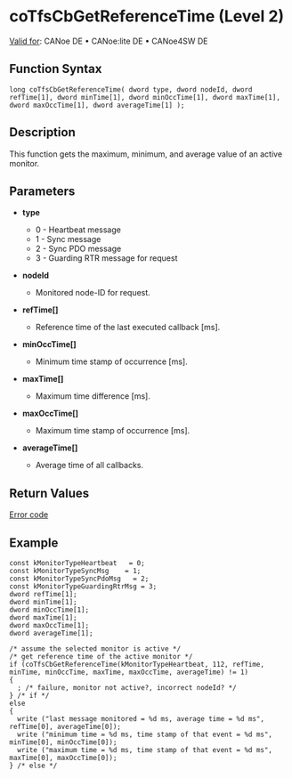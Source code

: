 # coTfsCbGetReferenceTime (Level 2)

[Valid for](../../../../Shared/FeatureAvailability.md): CANoe DE • CANoe:lite DE • CANoe4SW DE

## Function Syntax

```plaintext
long coTfsCbGetReferenceTime( dword type, dword nodeId, dword refTime[1], dword minTime[1], dword minOccTime[1], dword maxTime[1], dword maxOccTime[1], dword averageTime[1] );
```

## Description

This function gets the maximum, minimum, and average value of an active monitor.

## Parameters

- **type**
  - 0 - Heartbeat message
  - 1 - Sync message
  - 2 - Sync PDO message
  - 3 - Guarding RTR message for request

- **nodeId**
  - Monitored node-ID for request.

- **refTime[]**
  - Reference time of the last executed callback [ms].

- **minOccTime[]**
  - Minimum time stamp of occurrence [ms].

- **maxTime[]**
  - Maximum time difference [ms].

- **maxOccTime[]**
  - Maximum time stamp of occurrence [ms].

- **averageTime[]**
  - Average time of all callbacks.

## Return Values

[Error code](../CAPLfunctionsCANopenNLTFSErrorCodes.md)

## Example

```plaintext
const kMonitorTypeHeartbeat   = 0;
const kMonitorTypeSyncMsg    = 1;
const kMonitorTypeSyncPdoMsg   = 2;
const kMonitorTypeGuardingRtrMsg = 3;
dword refTime[1];
dword minTime[1];
dword minOccTime[1];
dword maxTime[1];
dword maxOccTime[1];
dword averageTime[1];

/* assume the selected monitor is active */
/* get reference time of the active monitor */
if (coTfsCbGetReferenceTime(kMonitorTypeHeartbeat, 112, refTime, minTime, minOccTime, maxTime, maxOccTime, averageTime) != 1)
{
  ; /* failure, monitor not active?, incorrect nodeId? */
} /* if */
else
{
  write ("last message monitored = %d ms, average time = %d ms", refTime[0], averageTime[0]);
  write ("minimum time = %d ms, time stamp of that event = %d ms", minTime[0], minOccTime[0]);
  write ("maximum time = %d ms, time stamp of that event = %d ms", maxTime[0], maxOccTime[0]);
} /* else */
```
